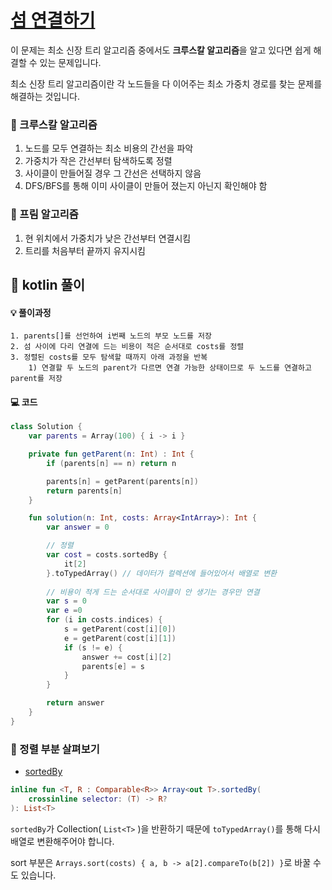 # [섬 연결하기](https://programmers.co.kr/learn/courses/30/lessons/42861)

이 문제는 최소 신장 트리 알고리즘 중에서도 **크루스칼 알고리즘**을 알고 있다면 쉽게 해결할 수 있는 문제입니다.

최소 신장 트리 알고리즘이란 각 노드들을 다 이어주는 최소 가중치 경로를 찾는 문제를 해결하는 것입니다.

### 📖 크루스칼 알고리즘

1. 노드를 모두 연결하는 최소 비용의 간선을 파악
2. 가중치가 작은 간선부터 탐색하도록 정렬
3. 사이클이 만들어질 경우 그 간선은 선택하지 않음
4. DFS/BFS를 통해 이미 사이클이 만들어 졌는지 아닌지 확인해야 함

### 📖 프림 알고리즘

1. 현 위치에서 가중치가 낮은 간선부터 연결시킴
2. 트리를 처음부터 끝까지 유지시킴

## 📍 kotlin 풀이

#### 💡 풀이과정
    1. parents[]를 선언하여 i번째 노드의 부모 노드를 저장
    2. 섬 사이에 다리 연결에 드는 비용이 적은 순서대로 costs를 정렬
    3. 정렬된 costs를 모두 탐색할 때까지 아래 과정을 반복
        1) 연결할 두 노드의 parent가 다르면 연결 가능한 상태이므로 두 노드를 연결하고 parent를 저장

#### 💻 코드

```kotlin
class Solution {
    var parents = Array(100) { i -> i }

    private fun getParent(n: Int) : Int {
        if (parents[n] == n) return n

        parents[n] = getParent(parents[n])
        return parents[n]
    }

    fun solution(n: Int, costs: Array<IntArray>): Int {
        var answer = 0

        // 정렬  
        var cost = costs.sortedBy {
            it[2]
        }.toTypedArray() // 데이터가 컬렉션에 들어있어서 배열로 변환
        
        // 비용이 적게 드는 순서대로 사이클이 안 생기는 경우만 연결
        var s = 0
        var e =0
        for (i in costs.indices) {
            s = getParent(cost[i][0])
            e = getParent(cost[i][1])
            if (s != e) {
                answer += cost[i][2]
                parents[e] = s
            }
        }

        return answer
    }
}
```

### 🔎 정렬 부분 살펴보기

* [sortedBy](https://kotlinlang.org/api/latest/jvm/stdlib/kotlin.collections/sorted-by.html#sortedby)

```kotlin
inline fun <T, R : Comparable<R>> Array<out T>.sortedBy(
    crossinline selector: (T) -> R?
): List<T>
```

`sortedBy`가 Collection( `List<T>` )을 반환하기 때문에 `toTypedArray()`를 통해 다시 배열로 변환해주어야 합니다.

sort 부분은 `Arrays.sort(costs) { a, b -> a[2].compareTo(b[2]) }`로 바꿀 수도 있습니다.
